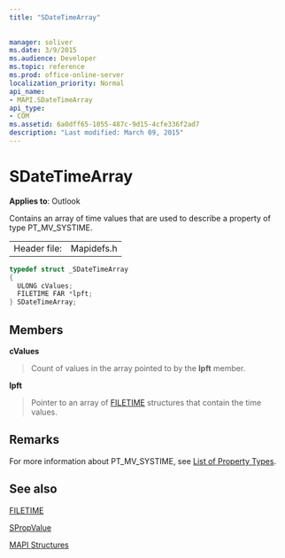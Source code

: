 ```yaml
---
title: "SDateTimeArray"
 
 
manager: soliver
ms.date: 3/9/2015
ms.audience: Developer
ms.topic: reference
ms.prod: office-online-server
localization_priority: Normal
api_name:
- MAPI.SDateTimeArray
api_type:
- COM
ms.assetid: 6a0dff65-1055-487c-9d15-4cfe336f2ad7
description: "Last modified: March 09, 2015"
---
```


# SDateTimeArray

  
  
**Applies to**: Outlook 
  
Contains an array of time values that are used to describe a property of type PT_MV_SYSTIME.
  
|||
|:-----|:-----|
|Header file:  <br/> |Mapidefs.h  <br/> |
   
```cpp
typedef struct _SDateTimeArray
{
  ULONG cValues;
  FILETIME FAR *lpft;
} SDateTimeArray;

```

## Members

 **cValues**
  
> Count of values in the array pointed to by the **lpft** member. 
    
 **lpft**
  
> Pointer to an array of [FILETIME](filetime.md) structures that contain the time values. 
    
## Remarks

For more information about PT_MV_SYSTIME, see [List of Property Types](property-types.md).
  
## See also



[FILETIME](filetime.md)
  
[SPropValue](spropvalue.md)


[MAPI Structures](mapi-structures.md)

